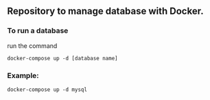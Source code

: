 ## Repository to manage database with Docker.

### To run a database

run the command

```
docker-compose up -d [database name]
```

### Example:

```
docker-compose up -d mysql
```
